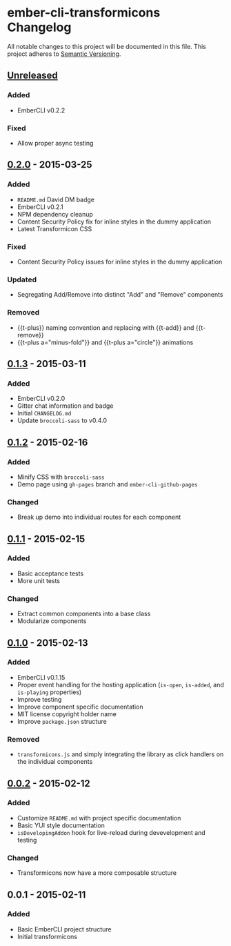 # ember-cli-transformicons Changelog
All notable changes to this project will be documented in this file.
This project adheres to [Semantic Versioning](http://semver.org/).

## [Unreleased][unreleased]
### Added
 - EmberCLI v0.2.2

### Fixed
 - Allow proper async testing


## [0.2.0] - 2015-03-25
### Added
 - `README.md` David DM badge
 - EmberCLI v0.2.1
 - NPM dependency cleanup
 - Content Security Policy fix for inline styles in the dummy application
 - Latest Transformicon CSS

### Fixed
 - Content Security Policy issues for inline styles in the dummy application

### Updated
 - Segregating Add/Remove into distinct "Add" and "Remove" components

### Removed
 - {{t-plus}} naming convention and replacing with {{t-add}} and {{t-remove}}
 - {{t-plus a="minus-fold"}} and {{t-plus a="circle"}} animations


## [0.1.3] - 2015-03-11
### Added
- EmberCLI v0.2.0
- Gitter chat information and badge
- Initial `CHANGELOG.md`
- Update `broccoli-sass` to v0.4.0


## [0.1.2] - 2015-02-16
### Added
- Minify CSS with `broccoli-sass`
- Demo page using `gh-pages` branch and `ember-cli-github-pages`

### Changed
- Break up demo into individual routes for each component


## [0.1.1] - 2015-02-15
### Added
- Basic acceptance tests
- More unit tests

### Changed
- Extract common components into a base class
- Modularize components


## [0.1.0] - 2015-02-13
### Added
- EmberCLI v0.1.15
- Proper event handling for the hosting application (`is-open`, `is-added`, and `is-playing` properties)
- Improve testing
- Improve component specific documentation
- MIT license copyright holder name
- Improve `package.json` structure

### Removed
- `transformicons.js` and simply integrating the library as click handlers on the individual components


## [0.0.2] - 2015-02-12
### Added
- Customize `README.md` with project specific documentation
- Basic YUI style documentation
- `isDevelopingAddon` hook for live-reload during devevelopment and testing

### Changed
- Transformicons now have a more composable structure


## 0.0.1 - 2015-02-11
### Added
- Basic EmberCLI project structure
- Initial transformicons


[unreleased]: https://github.com/alexdiliberto/ember-cli-transformicons/compare/v0.2.0...HEAD
[0.2.0]:      https://github.com/alexdiliberto/ember-cli-transformicons/compare/v0.1.3...v0.2.0
[0.1.3]:      https://github.com/alexdiliberto/ember-cli-transformicons/compare/v0.1.2...v0.1.3
[0.1.2]:      https://github.com/alexdiliberto/ember-cli-transformicons/compare/v0.1.1...v0.1.2
[0.1.1]:      https://github.com/alexdiliberto/ember-cli-transformicons/compare/v0.1.0...v0.1.1
[0.1.0]:      https://github.com/alexdiliberto/ember-cli-transformicons/compare/v0.0.2...v0.1.0
[0.0.2]:      https://github.com/alexdiliberto/ember-cli-transformicons/compare/v0.0.1...v0.0.2
